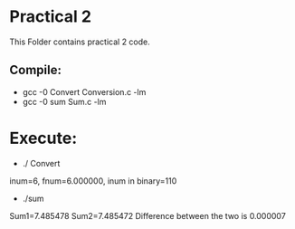 # Practical 2 

This Folder contains practical 2 code.

## Compile:

* gcc -0 Convert Conversion.c -lm
* gcc -0 sum Sum.c -lm

# Execute:

* ./ Convert

inum=6,  fnum=6.000000, inum in binary=110

* ./sum

Sum1=7.485478
Sum2=7.485472
Difference between the two is 0.000007
